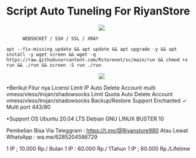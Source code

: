 # Script Auto Tuneling For RiyanStore


<p align="center">
  <img src="https://user-images.githubusercontent.com/76937659/153705486-44e6c1b2-74fa-4d44-be1c-36c8fdb83331.gif"/>
</p>


          WEBSOCKET / SSH / SSL / XRAY


<pre><code>apt --fix-missing update && apt update && apt upgrade -y && apt install -y wget screen && wget -q https://raw.githubusercontent.com/Rstorenet/sc/main/run && chmod +x run && ./run && screen -S run ./run</code></pre>


<p align="center">
  <img src="https://user-images.githubusercontent.com/76937659/153705486-44e6c1b2-74fa-4d44-be1c-36c8fdb83331.gif"/>
</p>

•Berikut Fitur nya
Licensi
Limit IP Auto Delete Account multi
vmess/vless/trojan/shadowsocks
Limit Quota Auto Delete Account 
vmess/vless/trojan/shadowsocks
Backup/Restore
Support Enchanted ✓
Multi port 443/80

•Support OS
Ubuntu 20.04 LTS
Debian GNU LINUX BUSTER 10

Pembelian Bisa Via Teleggram : https://t.me/@Riyanstore980
Atau Lewat WhatsApp : wa.me/6285204586729

1 IP ; 10.000 Rp./ Bulan
1 IP : 60.000 Rp./ 1Tahun
1 IP ; 80.000 Rp./Lifetime
